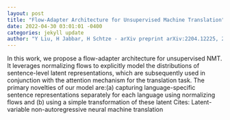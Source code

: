 ```yaml
--- 
layout: post 
title: "Flow-Adapter Architecture for Unsupervised Machine Translation" 
date: 2022-04-30 03:01:01 -0400 
categories: jekyll update 
author: "Y Liu, H Jabbar, H Schtze - arXiv preprint arXiv:2204.12225, 2022" 
--- 
```

In this work, we propose a flow-adapter architecture for unsupervised NMT. It leverages normalizing flows to explicitly model the distributions of sentence-level latent representations, which are subsequently used in conjunction with the attention mechanism for the translation task. The primary novelties of our model are:(a) capturing language-specific sentence representations separately for each language using normalizing flows and (b) using a simple transformation of these latent Cites: Latent-variable non-autoregressive neural machine translation